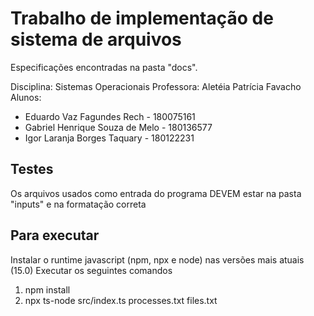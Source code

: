 # Trabalho de implementação de sistema de arquivos

Especificações encontradas na pasta "docs".

Disciplina: Sistemas Operacionais
Professora: Aletéia Patrícia Favacho
Alunos:
- Eduardo Vaz Fagundes Rech - 180075161
- Gabriel Henrique Souza de Melo - 180136577
- Igor Laranja Borges Taquary - 180122231

## Testes

Os arquivos usados como entrada do programa DEVEM estar na pasta "inputs" e na formatação correta

## Para executar
Instalar o runtime javascript (npm, npx e node) nas versões mais atuais (15.0)
Executar os seguintes comandos

1. npm install
2. npx ts-node src/index.ts processes.txt files.txt
